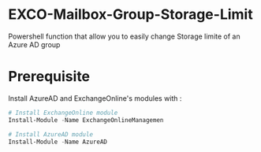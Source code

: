 # EXCO-Mailbox-Group-Storage-Limit
Powershell function that allow you to easily change Storage limite of an Azure AD group

# Prerequisite
Install AzureAD and ExchangeOnline's modules with :

```powershell
# Install ExchangeOnline module
Install-Module -Name ExchangeOnlineManagemen

# Install AzureAD module
Install-Module -Name AzureAD
```
